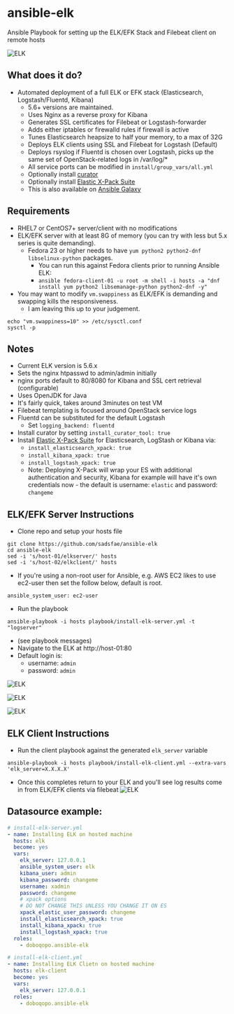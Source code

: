 ansible-elk
===========
Ansible Playbook for setting up the ELK/EFK Stack and Filebeat client on remote hosts

![ELK](/image/ansible-elk.png?raw=true)

## What does it do?
   - Automated deployment of a full ELK or EFK stack (Elasticsearch, Logstash/Fluentd, Kibana)
     * 5.6+ versions are maintained.
     * Uses Nginx as a reverse proxy for Kibana
     * Generates SSL certificates for Filebeat or Logstash-forwarder
     * Adds either iptables or firewalld rules if firewall is active
     * Tunes Elasticsearch heapsize to half your memory, to a max of 32G
     * Deploys ELK clients using SSL and Filebeat for Logstash (Default)
     * Deploys rsyslog if Fluentd is chosen over Logstash, picks up
       the same set of OpenStack-related logs in /var/log/*
     * All service ports can be modified in ```install/group_vars/all.yml```
     * Optionally install [curator](https://www.elastic.co/guide/en/elasticsearch/client/curator/current/index.html)
     * Optionally install [Elastic X-Pack Suite](https://www.elastic.co/guide/en/x-pack/current/xpack-introduction.html)
     * This is also available on [Ansible Galaxy](https://galaxy.ansible.com/sadsfae/ansible-elk/)

## Requirements
   - RHEL7 or CentOS7+ server/client with no modifications
   - ELK/EFK server with at least 8G of memory (you can try with less but 5.x series is quite demanding).
     - Fedora 23 or higher needs to have ```yum python2 python2-dnf libselinux-python``` packages.
       * You can run this against Fedora clients prior to running Ansible ELK:
       - ```ansible fedora-client-01 -u root -m shell -i hosts -a "dnf install yum python2 libsemanage-python python2-dnf -y"```
   - You may want to modify ```vm.swappiness``` as ELK/EFK is demanding and swapping kills the responsiveness.
     - I am leaving this up to your judgement.
```
echo "vm.swappiness=10" >> /etc/sysctl.conf
sysctl -p
```

## Notes
   - Current ELK version is 5.6.x
   - Sets the nginx htpasswd to admin/admin initially
   - nginx ports default to 80/8080 for Kibana and SSL cert retrieval (configurable)
   - Uses OpenJDK for Java
   - It's fairly quick, takes around 3minutes on test VM
   - Filebeat templating is focused around OpenStack service logs
   - Fluentd can be substituted for the default Logstash
     - Set ```logging_backend: fluentd```
   - Install curator by setting ```install_curator_tool: true```
   - Install [Elastic X-Pack Suite](https://www.elastic.co/guide/en/x-pack/current/xpack-introduction.html) for Elasticsearch, LogStash or Kibana via:
     - ```install_elasticsearch_xpack: true```
     - ```install_kibana_xpack: true```
     - ```install_logstash_xpack: true```
     - Note: Deploying X-Pack will wrap your ES with additional authentication and security, Kibana for example will have it's own credentials now - the default is username: ```elastic``` and password: ```changeme```

## ELK/EFK Server Instructions
   - Clone repo and setup your hosts file
```
git clone https://github.com/sadsfae/ansible-elk
cd ansible-elk
sed -i 's/host-01/elkserver/' hosts
sed -i 's/host-02/elkclient/' hosts
```
   - If you're using a non-root user for Ansible, e.g. AWS EC2 likes to use ec2-user then set the follow below, default is root.

```
ansible_system_user: ec2-user
``` 

   - Run the playbook
```
ansible-playbook -i hosts playbook/install-elk-server.yml -t "logserver"
```
   - (see playbook messages)
   - Navigate to the ELK at http://host-01:80
   - Default login is:
      - username: ```admin```
      - password: ```admin```

![ELK](/image/elk-index-5.x-1.png?raw=true "Select @timestamp from drop-down.")

![ELK](/image/elk-index-5.x-2.png?raw=true "Click the blue create button.")

![ELK](/image/elk-index-5.x-3.png?raw=true "Click Discover")

## ELK Client Instructions
   - Run the client playbook against the generated ``elk_server`` variable
```
ansible-playbook -i hosts playbook/install-elk-client.yml --extra-vars 'elk_server=X.X.X.X'
```
   - Once this completes return to your ELK and you'll see log results come in from ELK/EFK clients via filebeat
![ELK](/image/elk-index-5.x-4.png?raw=true "watch the magic")

## Datasource example:

```yaml
# install-elk-server.yml
- name: Installing ELK on hosted machine
  hosts: elk
  become: yes
  vars:
    elk_server: 127.0.0.1
    ansible_system_user: elk
    kibana_user: admin
    kibana_password: changeme
    username: xadmin
    password: changeme
    # xpack options
    # DO NOT CHANGE THIS UNLESS YOU CHANGE IT ON ES
    xpack_elastic_user_password: changeme
    install_elasticsearch_xpack: true
    install_kibana_xpack: true
    install_logstash_xpack: true
  roles:
    - doboqopo.ansible-elk
```


```yaml
# install-elk-client.yml
- name: Installing ELK Clietn on hosted machine
  hosts: elk-client
  become: yes
  vars:
    elk_server: 127.0.0.1
  roles:
    - doboqopo.ansible-elk
```
